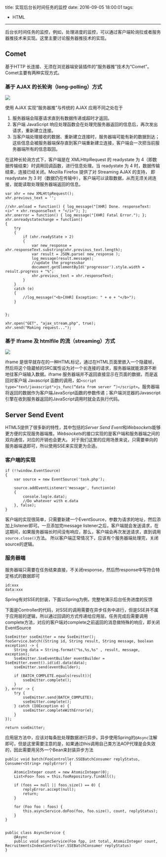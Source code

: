 title: 实现后台长时间任务的监控
date: 2016-09-05 18:00:01
tags:
- HTML
---

后台长时间任务的监控，例如，处理进度的监控，可以通过客户端轮询拉或者服务器推技术来实现。这里主要讨论服务器推技术的实现。


## Comet

基于HTTP 长连接、无须在浏览器端安装插件的“服务器推”技术为“Comet”。Comet主要有两种实现方式。

### 基于 AJAX 的长轮询（long-polling）方式

![](http://www.ibm.com/developerworks/cn/web/wa-lo-comet/fig002.jpg)

使用 AJAX 实现“服务器推”与传统的 AJAX 应用不同之处在于

1. 服务器端会阻塞请求直到有数据传递或超时才返回。
2. 客户端 JavaScript 响应处理函数会在处理完服务器返回的信息后，再次发出请求，重新建立连接。
3. 当客户端处理接收的数据、重新建立连接时，服务器端可能有新的数据到达；这些信息会被服务器端保存直到客户端重新建立连接，客户端会一次把当前服务器端所有的信息取回。

<!-- more -->

在这种长轮询方式下，客户端是在 XMLHttpRequest 的 readystate 为 4（即数据传输结束）时调用回调函数，进行信息处理。当 readystate 为 4 时，数据传输结束，连接已经关闭。Mozilla Firefox 提供了对 Streaming AJAX 的支持， 即 readystate 为 3 时（数据仍在传输中），客户端可以读取数据，从而无须关闭连接，就能读取处理服务器端返回的信息。

```
var xhr = new XMLHttpRequest();  
xhr.previous_text = '';
 
//xhr.onload = function() { log_message("[XHR] Done. responseText: <i>" + xhr.responseText + "</i>"); };
xhr.onerror = function() { log_message("[XHR] Fatal Error."); };
xhr.onreadystatechange = function() 
{
    try
    {
        if (xhr.readyState > 2)
        {
            var new_response = xhr.responseText.substring(xhr.previous_text.length);
            var result = JSON.parse( new_response );
            log_message(result.message);
            //update the progressbar
            document.getElementById('progressor').style.width = result.progress + "%";
            xhr.previous_text = xhr.responseText;
        }   
    }
    catch (e)
    {
        //log_message("<b>[XHR] Exception: " + e + "</b>");
    }
     
     
};

xhr.open("GET", "ajax_stream.php", true);
xhr.send("Making request...");  
```

### 基于 Iframe 及 htmlfile 的流（streaming）方式

![](http://www.ibm.com/developerworks/cn/web/wa-lo-comet/fig003.jpg)

iframe 是很早就存在的一种HTML标记，通过在HTML页面里嵌入一个隐蔵帧，然后将这个隐蔵帧的SRC属性设为对一个长连接的请求，服务器端就能源源不断地往客户端输入数据。iframe 服务器端并不返回直接显示在页面的数据，而是返回对客户端 Javascript 函数的调用，如`<script type="text/javascript">js_func(“data from server ”)</script>`。服务器端将返回的数据作为客户端JavaScript函数的参数传递；客户端浏览器的Javascript引擎在收到服务器返回的JavaScript调用时就会去执行代码。

## Server Send Event

HTML5提供了很多新的特性，其中包括的*Server Send Event*和*Websockets*能够更方便的实现服务器端推。*Websockets*的接口实现的是客户端和服务器端之间的双向通信，对应的开销也会更大。 对于我们这里的应用场景来说，只需要单向的服务器端退即可，所以使用SSE来实现更为合适。

### 客户端的实现

```
if (!!window.EventSource) 
{
    var source = new EventSource('task.php');
     
    source.addEventListener('message', function(e) 
    {
        console.log(e.data);
        //Do whatever with e.data
    }, false);
}
```

客户端的实现很简单，只需要新建一个EventSource，参数为请求的地址，然后添加上listener即可。一旦添加完message listener之后，客户端就会发送请求，在这期间，如果服务器端长时间没有响应，那么，客户端会再次发送请求，直到调用`source.close()`方法。 所以客户端正常情况下，应该有个服务器端处理完，关闭source的逻辑。

### 服务器端

服务器端只需要在任务结束直接，不关闭response，然后然response中写符合特定格式的数据即可

```
id:xxx
data:xxx
```

Spring有对SSE的封装，下面以Spring为例，完整地演示后台任务进度的反馈

下面是Controller的代码，对SSE的调用需要在异步任务中进行，但是SSE并不属于应用层的逻辑，所以通过回调的方式传递给应用层。任务完成后需要调用complete方法，对应的客户端对complete之前返回的消息做特殊的响应，即关闭EventSource

```
SseEmitter sseEmitter = new SseEmitter();
fooService.batch((String id, String result, String message, boolean exception) -> {
    String data = String.format("%s,%s,%s" , result, message, exception);
    SseEmitter.SseEventBuilder eventBuilder = SseEmitter.event().id(id).data(data);
    sseEmitter.send(eventBuilder);

    if (BATCH_COMPLETE.equals(result)){
        sseEmitter.complete();
    }
}, error -> {
    try {
        sseEmitter.send(BATCH_COMPLETE);
        sseEmitter.complete();
    } catch (IOException e) {
        sseEmitter.completeWithError(e);
    }
});

return sseEmitter;
```

应用层方法中，应该对每条批处理数据进行异步。异步使用Spring的`@Async`注解即可，但是这里需要注意的是，如果通过this调用自己类方法AOP代理是会失效的，因此需要用另外一个Bean来封装异步方法

```
public void batch(FooController.SSEBatchConsumer replyStatus, Consumer<String> replyError) {

	AtomicInteger count = new AtomicInteger(0); 
	List<Foo> foos = this.fooRepository.findAll();

	if (foos == null || foos.size() == 0) {
	    replyError.accept(null);
	    return;
	}

	for (Foo foo : foos) {
	    this.asyncService.doFoo(foo, foo.size(), count, replyStatus);
	}
}


public class AsyncService {
	@Async
	public void asyncService(Foo fpp, int total, AtomicInteger count, RecruitmentsIndexController.SSEBatchConsumer replyStatus)
}

```


[1]: http://www.ibm.com/developerworks/cn/web/wa-lo-comet/
[2]: http://www.binarytides.com/ajax-based-streaming-without-polling/
[3]: http://www.binarytides.com/monitor-progress-long-running-php-scripts-html5-server-sent-events/